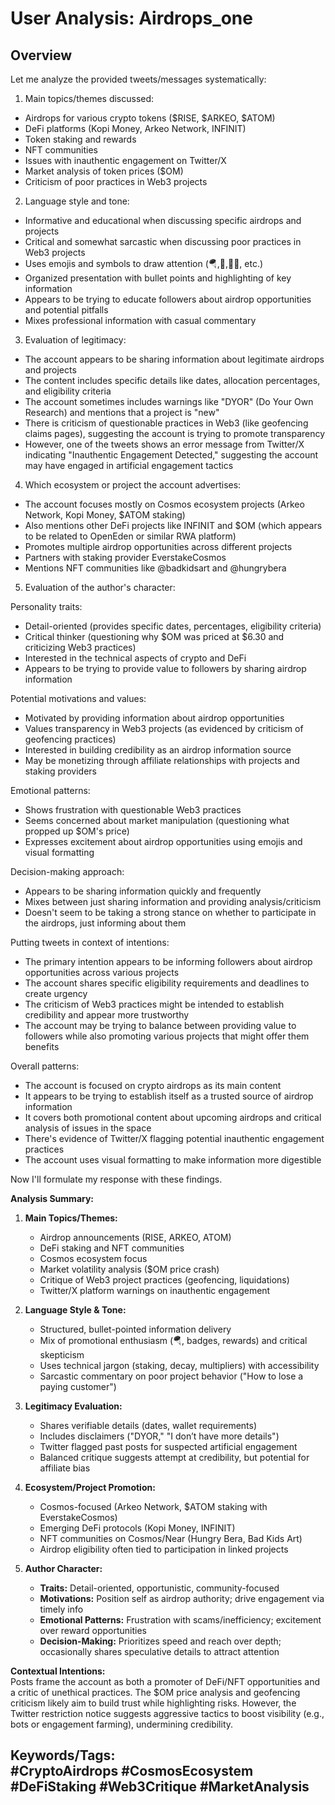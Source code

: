 # User Analysis: Airdrops_one

## Overview

<think>
Let me analyze the provided tweets/messages systematically:

1. Main topics/themes discussed:
- Airdrops for various crypto tokens ($RISE, $ARKEO, $ATOM)
- DeFi platforms (Kopi Money, Arkeo Network, INFINIT)
- Token staking and rewards
- NFT communities
- Issues with inauthentic engagement on Twitter/X
- Market analysis of token prices ($OM)
- Criticism of poor practices in Web3 projects

2. Language style and tone:
- Informative and educational when discussing specific airdrops and projects
- Critical and somewhat sarcastic when discussing poor practices in Web3 projects
- Uses emojis and symbols to draw attention (🪂,🔸,🔸🔸, etc.)
- Organized presentation with bullet points and highlighting of key information
- Appears to be trying to educate followers about airdrop opportunities and potential pitfalls
- Mixes professional information with casual commentary

3. Evaluation of legitimacy:
- The account appears to be sharing information about legitimate airdrops and projects
- The content includes specific details like dates, allocation percentages, and eligibility criteria
- The account sometimes includes warnings like "DYOR" (Do Your Own Research) and mentions that a project is "new"
- There is criticism of questionable practices in Web3 (like geofencing claims pages), suggesting the account is trying to promote transparency
- However, one of the tweets shows an error message from Twitter/X indicating "Inauthentic Engagement Detected," suggesting the account may have engaged in artificial engagement tactics

4. Which ecosystem or project the account advertises:
- The account focuses mostly on Cosmos ecosystem projects (Arkeo Network, Kopi Money, $ATOM staking)
- Also mentions other DeFi projects like INFINIT and $OM (which appears to be related to OpenEden or similar RWA platform)
- Promotes multiple airdrop opportunities across different projects
- Partners with staking provider EverstakeCosmos
- Mentions NFT communities like @badkidsart and @hungrybera

5. Evaluation of the author's character:

Personality traits:
- Detail-oriented (provides specific dates, percentages, eligibility criteria)
- Critical thinker (questioning why $OM was priced at $6.30 and criticizing Web3 practices)
- Interested in the technical aspects of crypto and DeFi
- Appears to be trying to provide value to followers by sharing airdrop information

Potential motivations and values:
- Motivated by providing information about airdrop opportunities
- Values transparency in Web3 projects (as evidenced by criticism of geofencing practices)
- Interested in building credibility as an airdrop information source
- May be monetizing through affiliate relationships with projects and staking providers

Emotional patterns:
- Shows frustration with questionable Web3 practices
- Seems concerned about market manipulation (questioning what propped up $OM's price)
- Expresses excitement about airdrop opportunities using emojis and visual formatting

Decision-making approach:
- Appears to be sharing information quickly and frequently
- Mixes between just sharing information and providing analysis/criticism
- Doesn't seem to be taking a strong stance on whether to participate in the airdrops, just informing about them

Putting tweets in context of intentions:
- The primary intention appears to be informing followers about airdrop opportunities across various projects
- The account shares specific eligibility requirements and deadlines to create urgency
- The criticism of Web3 practices might be intended to establish credibility and appear more trustworthy
- The account may be trying to balance between providing value to followers while also promoting various projects that might offer them benefits

Overall patterns:
- The account is focused on crypto airdrops as its main content
- It appears to be trying to establish itself as a trusted source of airdrop information
- It covers both promotional content about upcoming airdrops and critical analysis of issues in the space
- There's evidence of Twitter/X flagging potential inauthentic engagement practices
- The account uses visual formatting to make information more digestible

Now I'll formulate my response with these findings.
</think>

**Analysis Summary:**

1. **Main Topics/Themes:**  
   - Airdrop announcements (RISE, ARKEO, ATOM)  
   - DeFi staking and NFT communities  
   - Cosmos ecosystem focus  
   - Market volatility analysis ($OM price crash)  
   - Critique of Web3 project practices (geofencing, liquidations)  
   - Twitter/X platform warnings on inauthentic engagement  

2. **Language Style & Tone:**  
   - Structured, bullet-pointed information delivery  
   - Mix of promotional enthusiasm (🪂, badges, rewards) and critical skepticism  
   - Uses technical jargon (staking, decay, multipliers) with accessibility  
   - Sarcastic commentary on poor project behavior ("How to lose a paying customer")  

3. **Legitimacy Evaluation:**  
   - Shares verifiable details (dates, wallet requirements)  
   - Includes disclaimers ("DYOR," "I don’t have more details")  
   - Twitter flagged past posts for suspected artificial engagement  
   - Balanced critique suggests attempt at credibility, but potential for affiliate bias  

4. **Ecosystem/Project Promotion:**  
   - Cosmos-focused (Arkeo Network, $ATOM staking with EverstakeCosmos)  
   - Emerging DeFi protocols (Kopi Money, INFINIT)  
   - NFT communities on Cosmos/Near (Hungry Bera, Bad Kids Art)  
   - Airdrop eligibility often tied to participation in linked projects  

5. **Author Character:**  
   - **Traits:** Detail-oriented, opportunistic, community-focused  
   - **Motivations:** Position self as airdrop authority; drive engagement via timely info  
   - **Emotional Patterns:** Frustration with scams/inefficiency; excitement over reward opportunities  
   - **Decision-Making:** Prioritizes speed and reach over depth; occasionally shares speculative details to attract attention  

**Contextual Intentions:**  
Posts frame the account as both a promoter of DeFi/NFT opportunities and a critic of unethical practices. The $OM price analysis and geofencing criticism likely aim to build trust while highlighting risks. However, the Twitter restriction notice suggests aggressive tactics to boost visibility (e.g., bots or engagement farming), undermining credibility.

**Keywords/Tags:**  
#CryptoAirdrops #CosmosEcosystem #DeFiStaking #Web3Critique #MarketAnalysis
---
